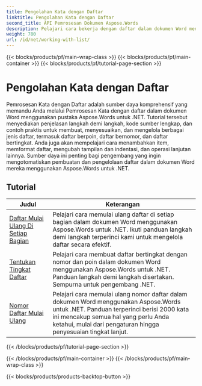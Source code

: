 ```yaml
---
title: Pengolahan Kata dengan Daftar
linktitle: Pengolahan Kata dengan Daftar
second_title: API Pemrosesan Dokumen Aspose.Words
description: Pelajari cara bekerja dengan daftar dalam dokumen Word menggunakan Aspose.Words untuk .NET. Tutorial terperinci dengan contoh kode.
weight: 780
url: /id/net/working-with-list/
---
```


{{< blocks/products/pf/main-wrap-class >}}
{{< blocks/products/pf/main-container >}}
{{< blocks/products/pf/tutorial-page-section >}}

# Pengolahan Kata dengan Daftar


Pemrosesan Kata dengan Daftar adalah sumber daya komprehensif yang memandu Anda melalui Pemrosesan Kata dengan daftar dalam dokumen Word menggunakan pustaka Aspose.Words untuk .NET. Tutorial tersebut menyediakan penjelasan langkah demi langkah, kode sumber lengkap, dan contoh praktis untuk membuat, menyesuaikan, dan mengelola berbagai jenis daftar, termasuk daftar berpoin, daftar bernomor, dan daftar bertingkat. Anda juga akan mempelajari cara menambahkan item, memformat daftar, mengubah tampilan dan indentasi, dan operasi lanjutan lainnya. Sumber daya ini penting bagi pengembang yang ingin mengotomatiskan pembuatan dan pengelolaan daftar dalam dokumen Word mereka menggunakan Aspose.Words untuk .NET.

 ## Tutorial
| Judul | Keterangan |
| --- | --- |
| [Daftar Mulai Ulang Di Setiap Bagian](./restart-list-at-each-section/)  | Pelajari cara memulai ulang daftar di setiap bagian dalam dokumen Word menggunakan Aspose.Words untuk .NET. Ikuti panduan langkah demi langkah terperinci kami untuk mengelola daftar secara efektif. |
| [Tentukan Tingkat Daftar](./specify-list-level/) | Pelajari cara membuat daftar bertingkat dengan nomor dan poin dalam dokumen Word menggunakan Aspose.Words untuk .NET. Panduan langkah demi langkah disertakan. Sempurna untuk pengembang .NET. |
| [Nomor Daftar Mulai Ulang](./restart-list-number/) | Pelajari cara memulai ulang nomor daftar dalam dokumen Word menggunakan Aspose.Words untuk .NET. Panduan terperinci berisi 2000 kata ini mencakup semua hal yang perlu Anda ketahui, mulai dari pengaturan hingga penyesuaian tingkat lanjut. |
{{< /blocks/products/pf/tutorial-page-section >}}

{{< /blocks/products/pf/main-container >}}
{{< /blocks/products/pf/main-wrap-class >}}

{{< blocks/products/products-backtop-button >}}
